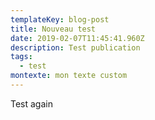 ```yaml
---
templateKey: blog-post
title: Nouveau test
date: 2019-02-07T11:45:41.960Z
description: Test publication
tags:
  - test
montexte: mon texte custom
---
```

Test again
